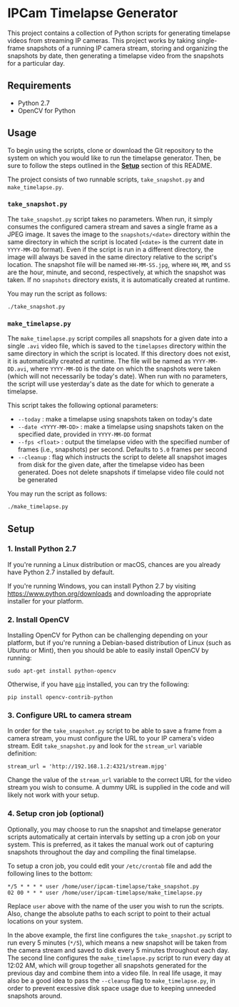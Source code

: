 # IPCam Timelapse Generator
This project contains a collection of Python scripts for generating timelapse
videos from streaming IP cameras. This project works by taking single-frame
snapshots of a running IP camera stream, storing and organizing the snapshots
by date, then generating a timelapse video from the snapshots for a particular
day.

## Requirements
- Python 2.7
- OpenCV for Python

## Usage
To begin using the scripts, clone or download the Git repository to the system
on which you would like to run the timelapse generator. Then, be sure to follow
the steps outlined in the [**Setup**](#setup) section of this README.

The project consists of two runnable scripts, `take_snapshot.py` and
`make_timelapse.py`.

### `take_snapshot.py`
The `take_snapshot.py` script takes no parameters. When run, it simply consumes
the configured camera stream and saves a single frame as a JPEG image. It saves
the image to the `snapshots/<date>` directory within the same directory in
which the script is located (`<date>` is the current date in `YYYY-MM-DD`
format). Even if the script is run in a different directory, the image will
always be saved in the same directory relative to the script's location. The
snapshot file will be named `HH-MM-SS.jpg`, where `HH`, `MM`, and `SS` are the
hour, minute, and second, respectively, at which the snapshot was taken. If no
`snapshots` directory exists, it is automatically created at runtime.

You may run the script as follows:

```
./take_snapshot.py
```

### `make_timelapse.py`
The `make_timelapse.py` script compiles all snapshots for a given date into a
single `.avi` video file, which is saved to the `timelapses` directory within
the same directory in which the script is located. If this directory does not
exist, it is automatically created at runtime. The file will be named as
`YYYY-MM-DD.avi`, where `YYYY-MM-DD` is the date on which the snapshots were
taken (which will not necessarily be today's date). When run with no
parameters, the script will use yesterday's date as the date for which to
generate a timelapse.

This script takes the following optional parameters:
- `--today` : make a timelapse using snapshots taken on today's date
- `--date <YYYY-MM-DD>` : make a timelapse using snapshots taken on the
  specified date, provided in `YYYY-MM-DD` format
- `--fps <float>` : output the timelapse video with the specified number of
  frames (i.e., snapshots) per second. Defaults to `5.0` frames per second
- `--cleanup` : flag which instructs the script to delete all snapshot images
  from disk for the given date, after the timelapse video has been generated.
  Does not delete snapshots if timelapse video file could not be generated

You may run the script as follows:

```
./make_timelapse.py
```

## Setup
### 1. Install Python 2.7
If you're running a Linux distribution or macOS, chances are you already have
Python 2.7 installed by default.

If you're running Windows, you can install Python 2.7 by visiting
https://www.python.org/downloads and downloading the appropriate installer for
your platform.

### 2. Install OpenCV
Installing OpenCV for Python can be challenging depending on your platform, but
if you're running a Debian-based distribution of Linux (such as Ubuntu or
Mint), then you should be able to easily install OpenCV by running:

```
sudo apt-get install python-opencv
```

Otherwise, if you have [`pip`](https://pypi.org/project/pip/) installed, you
can try the following:

```
pip install opencv-contrib-python
```

### 3. Configure URL to camera stream
In order for the `take_snapshot.py` script to be able to save a frame from a
camera stream, you must configure the URL to your IP camera's video stream.
Edit `take_snapshot.py` and look for the `stream_url` variable definition:

```
stream_url = 'http://192.168.1.2:4321/stream.mjpg'
```

Change the value of the `stream_url` variable to the correct URL for the video
stream you wish to consume. A dummy URL is supplied in the code and will likely
not work with your setup.

### 4. Setup cron job (optional)
Optionally, you may choose to run the snapshot and timelapse generator scripts
automatically at certain intervals by setting up a cron job on your system.
This is preferred, as it takes the manual work out of capturing snapshots
throughout the day and compiling the final timelapse.

To setup a cron job, you could edit your `/etc/crontab` file and add the
following lines to the bottom:

```
*/5 * * * * user /home/user/ipcam-timelapse/take_snapshot.py
02 00 * * * user /home/user/ipcam-timelapse/make_timelapse.py
```

Replace `user` above with the name of the user you wish to run the scripts.
Also, change the absolute paths to each script to point to their actual
locations on your system.

In the above example, the first line configures the `take_snapshot.py` script
to run every 5 minutes (`*/5`), which means a new snapshot will be taken from
the camera stream and saved to disk every 5 minutes throughout each day. The
second line configures the `make_timelapse.py` script to run every day at 12:02
AM, which will group together all snapshots generated for the previous day and
combine them into a video file. In real life usage, it may also be a good idea
to pass the `--cleanup` flag to `make_timelapse.py`, in order to prevent
excessive disk space usage due to keeping unneeded snapshots around.


